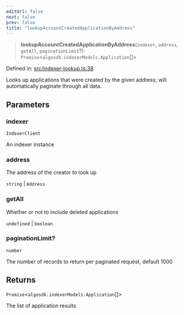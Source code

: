 ```yaml
---
editUrl: false
next: false
prev: false
title: "lookupAccountCreatedApplicationByAddress"
---
```


> **lookupAccountCreatedApplicationByAddress**(`indexer`, `address`, `getAll`, `paginationLimit`?): `Promise`\<`algosdk.indexerModels.Application`[]\>

Defined in: [src/indexer-lookup.ts:38](https://github.com/algorandfoundation/algokit-utils-ts/blob/e57e96ab17213653e656688e8d7251c0107554cf/src/indexer-lookup.ts#L38)

Looks up applications that were created by the given address; will automatically paginate through all data.

## Parameters

### indexer

`IndexerClient`

An indexer instance

### address

The address of the creator to look up

`string` | `Address`

### getAll

Whether or not to include deleted applications

`undefined` | `boolean`

### paginationLimit?

`number`

The number of records to return per paginated request, default 1000

## Returns

`Promise`\<`algosdk.indexerModels.Application`[]\>

The list of application results
